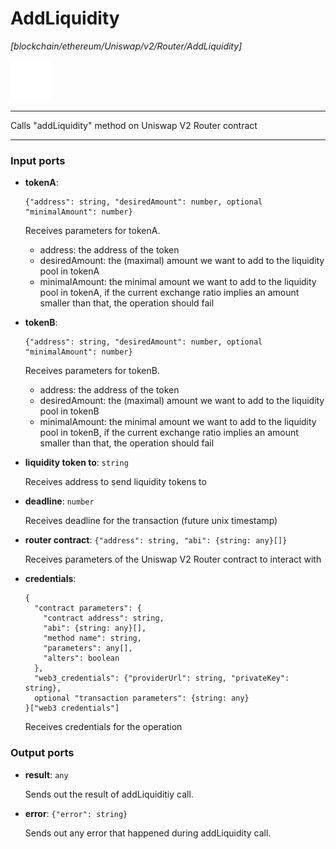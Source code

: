 # AddLiquidity

_[blockchain/ethereum/Uniswap/v2/Router/AddLiquidity]_

![icon](</assets/icons/89f4fde2-5391-4f4c-b55a-55ada280f89c.png>)

---

Calls "addLiquidity" method on Uniswap V2 Router contract<br>

---

### Input ports

* __tokenA__: 
    ```
    {"address": string, "desiredAmount": number, optional "minimalAmount": number}
    ```

    Receives parameters for tokenA.<br>
    - address: the address of the token<br>
    - desiredAmount: the (maximal) amount we want to add to the liquidity pool in tokenA<br>
    - minimalAmount: the minimal amount we want to add to the liquidity pool in tokenA, if the current exchange ratio implies an amount smaller than that, the operation should fail<br>


* __tokenB__: 
    ```
    {"address": string, "desiredAmount": number, optional "minimalAmount": number}
    ```

    Receives parameters for tokenB.<br>
    - address: the address of the token<br>
    - desiredAmount: the (maximal) amount we want to add to the liquidity pool in tokenB<br>
    - minimalAmount: the minimal amount we want to add to the liquidity pool in tokenB, if the current exchange ratio implies an amount smaller than that, the operation should fail<br>


* __liquidity token to__: ` string `

    Receives address to send liquidity tokens to<br>


* __deadline__: ` number `

    Receives deadline for the transaction (future unix timestamp)<br>


* __router contract__: ` {"address": string, "abi": {string: any}[]} `

    Receives parameters of the Uniswap V2 Router contract to interact with<br>


* __credentials__: 
    ```
    {
      "contract parameters": {
        "contract address": string,
        "abi": {string: any}[],
        "method name": string,
        "parameters": any[],
        "alters": boolean
      },
      "web3_credentials": {"providerUrl": string, "privateKey": string},
      optional "transaction parameters": {string: any}
    }["web3 credentials"]
    ```

    Receives credentials for the operation<br>

### Output ports

* __result__: ` any `

    Sends out the result of addLiquiditiy call.<br>


* __error__: ` {"error": string} `

    Sends out any error that happened during addLiquidity call.<br>

